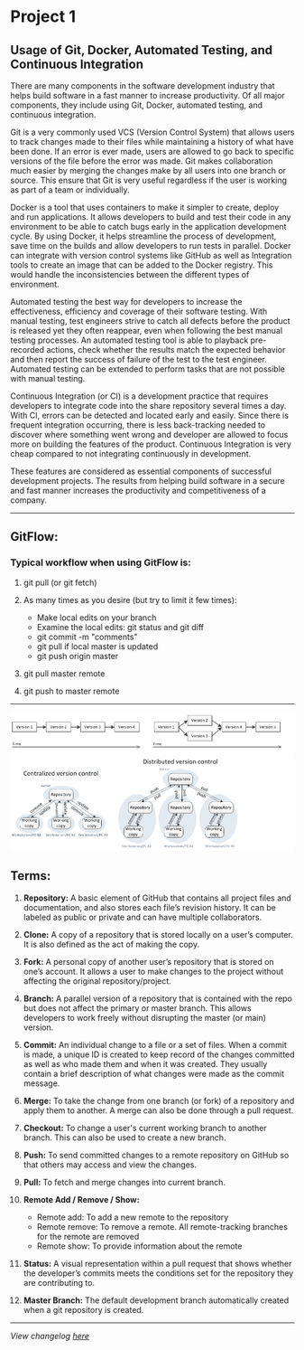 # Project 1

## Usage of Git, Docker, Automated Testing, and Continuous Integration

There are many components in the software development industry that helps build software in a fast manner to increase productivity. Of all major components, they include using Git, Docker, automated testing, and continuous integration.

Git is a very commonly used VCS (Version Control System) that allows users to track changes made to their files while maintaining a history of what have been done. If an error is ever made, users are allowed to go back to specific versions of the file before the error was made. Git makes collaboration much easier by merging the changes make by all users into one branch or source. This ensure that Git is very useful regardless if the user is working as part of a team or individually.

Docker is a tool that uses containers to make it simpler to create, deploy and run applications. It allows developers to build and test their code in any environment to be able to catch bugs early in the application development cycle. By using Docker, it helps streamline the process of development, save time on the builds and allow developers to run tests in parallel. Docker can integrate with version control systems like GitHub as well as Integration tools to create an image that can be added to the Docker registry. This would handle the inconsistencies between the different types of environment.

Automated testing the best way for developers to increase the effectiveness, efficiency and coverage of their software testing. With manual testing, test engineers strive to catch all defects before the product is released yet they often reappear, even when following the best manual testing processes. An automated testing tool is able to playback pre-recorded actions, check whether the results match the expected behavior and then report the success of failure of the test to the test engineer. Automated testing can be extended to perform tasks that are not possible with manual testing.

Continuous Integration (or CI) is a development practice that requires developers to integrate code into the share repository several times a day. With CI, errors can be detected and located early and easily. Since there is frequent integration occurring, there is less back-tracking needed to discover where something went wrong and developer are allowed to focus more on building the features of the product. Continuous Integration is very cheap compared to not integrating continuously in development.

These features are considered as essential components of successful development projects. The results from helping build software in a secure and fast manner increases the productivity and competitiveness of a company.

---

## GitFlow:

### Typical workflow when using GitFlow is:

1. git pull (or  git fetch)

2. As many times as you desire (but try to limit it  few times):

    * Make local edits on your branch
    * Examine the local edits: git status and git diff 
    * git commit -m "comments"
    * git pull if local master is updated 
    * git push origin master

3. git pull master remote

4. git push to master remote

---
![illustration](/images/version1.PNG)        ![illustration2](/images/version2.PNG)
## Terms:

1. **Repository:**  A basic element of GitHub that contains all project files and documentation, and also stores each file’s revision history. It can be labeled as public or private and can have multiple collaborators.

2. **Clone:** A  copy of a repository that is stored locally on a user’s computer. It is also defined as the act of making the copy.

3. **Fork:** A personal copy of another user’s repository that is stored on one’s account. It allows a user to make changes to the project without affecting the original repository/project.

4. **Branch:** A parallel version of a repository that is contained with the repo but does not affect the primary or master branch. This allows developers to work freely without disrupting the master (or main) version.

5. **Commit:** An individual change to a file or a set of files. When a commit is made, a unique ID is created to keep record of the changes committed as well as who made them and when it was created. They usually contain a brief description of what changes were made as the commit message.

6. **Merge:** To take the change from one branch (or fork) of a repository and apply them to another. A merge can also be done through a pull request.

7. **Checkout:** To change a user's current working branch to another branch. This can also be used to create a new branch.

8. **Push:** To send committed changes to a remote repository on GitHub so that others may access and view the changes.

9. **Pull:** To fetch and merge changes into current branch.

10. **Remote Add / Remove / Show:**
    - Remote add: To add a new remote to the repository
    - Remote remove: To remove a remote. All remote-tracking branches for the remote are removed
    - Remote show: To provide information about the remote

11. **Status:** A visual representation within a pull request that shows whether the developer’s commits meets the conditions set for the repository they are contributing to.

12. **Master Branch:** The default development branch automatically created when a git repository is created.

---

*View changelog [here](P1_CHANGELOG.md)*
